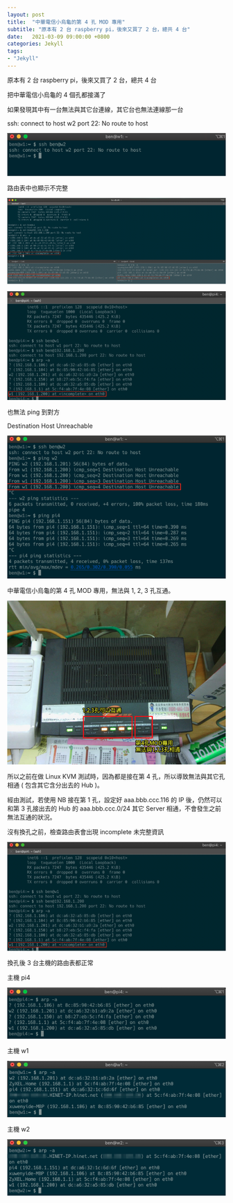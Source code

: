 ```yaml
---
layout: post
title:  "中華電信小烏龜的第 4 孔 MOD 專用"
subtitle: "原本有 2 台 raspberry pi，後來又買了 2 台，總共 4 台"
date:   2021-03-09 09:00:00 +0800
categories: Jekyll
tags:
- "Jekyll"
---
```


原本有 2 台 raspberry pi，後來又買了 2 台，總共 4 台

把中華電信小烏龜的 4 個孔都接滿了

如果發現其中有一台無法與其它台連線，其它台也無法連線那一台

ssh: connect to host w2 port 22: No route to host

![](/images/medium/1__6mdgMmflwyUw__XhgBUt4zw.png)

路由表中也顯示不完整

![](/images/medium/1__WUM8XT1Um6IbFF__9jm46lw.png)

![](/images/medium/1__nzinEKAOATIqs4WuhdW1Pg.png)

也無法 ping 到對方

Destination Host Unreachable

![](/images/medium/1__4nO0BACOxUO0Ukk8HMK5aw.png)

中華電信小烏龜的第 4 孔 MOD 專用，無法與 1, 2, 3 孔互通。

![](/images/medium/1__fnAjp7fv4GxNFjJJe6H8Fw.png)

所以之前在做 Linux KVM 測試時，因為都是接在第 4 孔，所以導致無法與其它孔相通 ( 包含其它含分出去的 Hub )。

經由測試，若使用 NB 接在第 1 孔，設定好 aaa.bbb.ccc.116 的 IP 後，仍然可以和第 3 孔接出去的 Hub 的 aaa.bbb.ccc.0/24 其它 Server 相通，不會發生之前無法互通的狀況。

沒有換孔之前，檢查路由表會出現 incomplete 未完整資訊

![](/images/medium/1__G9c8ByLIJ5I__tYEYcSNj3g.png)

換孔後 3 台主機的路由表都正常

主機 pi4

![](/images/medium/1__SP__Jv__DnYC__DoxTcNd4x__A.png)

主機 w1

![](/images/medium/1__NEigFQW1izmVTWq34VSGGg.png)

主機 w2

![](/images/medium/1__9k__IeMG25vZRO5UMW2PzgA.png)